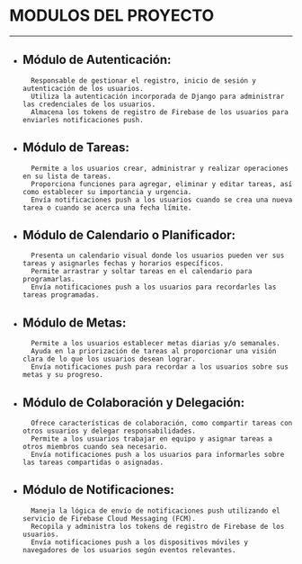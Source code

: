 # **MODULOS DEL PROYECTO**
---

- ##  **Módulo de Autenticación:**
        Responsable de gestionar el registro, inicio de sesión y autenticación de los usuarios.
        Utiliza la autenticación incorporada de Django para administrar las credenciales de los usuarios.
        Almacena los tokens de registro de Firebase de los usuarios para enviarles notificaciones push.

- ## **Módulo de Tareas:**
        Permite a los usuarios crear, administrar y realizar operaciones en su lista de tareas.
        Proporciona funciones para agregar, eliminar y editar tareas, así como establecer su importancia y urgencia.
        Envía notificaciones push a los usuarios cuando se crea una nueva tarea o cuando se acerca una fecha límite.

- ## **Módulo de Calendario o Planificador:**
        Presenta un calendario visual donde los usuarios pueden ver sus tareas y asignarles fechas y horarios específicos.
        Permite arrastrar y soltar tareas en el calendario para programarlas.
        Envía notificaciones push a los usuarios para recordarles las tareas programadas.

- ## **Módulo de Metas:**
        Permite a los usuarios establecer metas diarias y/o semanales.
        Ayuda en la priorización de tareas al proporcionar una visión clara de lo que los usuarios desean lograr.
        Envía notificaciones push para recordar a los usuarios sobre sus metas y su progreso.

- ## **Módulo de Colaboración y Delegación:**
        Ofrece características de colaboración, como compartir tareas con otros usuarios y delegar responsabilidades.
        Permite a los usuarios trabajar en equipo y asignar tareas a otros miembros cuando sea necesario.
        Envía notificaciones push a los usuarios para informarles sobre las tareas compartidas o asignadas.

- ## **Módulo de Notificaciones:**
        Maneja la lógica de envío de notificaciones push utilizando el servicio de Firebase Cloud Messaging (FCM).
        Recopila y administra los tokens de registro de Firebase de los usuarios.
        Envía notificaciones push a los dispositivos móviles y navegadores de los usuarios según eventos relevantes.